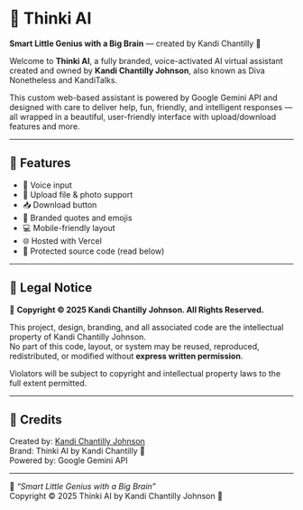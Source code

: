 # 🤖 Thinki AI  
**Smart Little Genius with a Big Brain** — created by Kandi Chantilly 💖  

Welcome to **Thinki AI**, a fully branded, voice-activated AI virtual assistant created and owned by **Kandi Chantilly Johnson**, also known as Diva Nonetheless and KandiTalks.

This custom web-based assistant is powered by Google Gemini API and designed with care to deliver help, fun, friendly, and intelligent responses — all wrapped in a beautiful, user-friendly interface with upload/download features and more.

---

## 🚀 Features

- 🎤 Voice input
- 📎 Upload file & photo support
- 📥 Download button
- 🧠 Branded quotes and emojis
- 💻 Mobile-friendly layout
- 🌐 Hosted with Vercel
- 🔐 Protected source code (read below)

---

## 🔐 Legal Notice

🛑 **Copyright © 2025 Kandi Chantilly Johnson. All Rights Reserved.**

This project, design, branding, and all associated code are the intellectual property of Kandi Chantilly Johnson.  
No part of this code, layout, or system may be reused, reproduced, redistributed, or modified without **express written permission**.

Violators will be subject to copyright and intellectual property laws to the full extent permitted.

---

## 💬 Credits

Created by: [Kandi Chantilly Johnson](https://youtube.com/@divanonetheless)  
Brand: Thinki AI by Kandi Chantilly 💖  
Powered by: Google Gemini API

---

🧠 *“Smart Little Genius with a Big Brain”*  
Copyright © 2025 Thinki AI by Kandi Chantilly Johnson 💖

